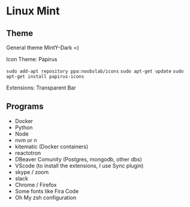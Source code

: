# Linux Mint

## Theme

General theme MintY-Dark =)

Icon Theme: Papirus

`sudo add-apt repository ppa:noobslab/icons`
`sudo apt-get update`
`sudo apt-get install papirus-icons`

Extensions: Transparent Bar

## Programs

- Docker
- Python
- Node
- nvm or n
- kitematic (Docker containers)
- reactotron
- DBeaver Comunity (Postgres, mongodb, other dbs)
- VScode (to install the extensions, I use Sync plugin)
- skype / zoom
- slack
- Chrome / Firefox
- Some fonts like Fira Code
- Oh My zsh configuration
